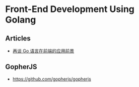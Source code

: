 # Front-End Development Using Golang

## Articles
* [再谈 Go 语言在前端的应用前景](https://mp.weixin.qq.com/s/v0-d-qPQFlV0CxttFpzC5w?utm_campaign=studygolang.com&utm_medium=studygolang.com&utm_source=studygolang.com)

## GopherJS
* <https://github.com/gopherjs/gopherjs>
